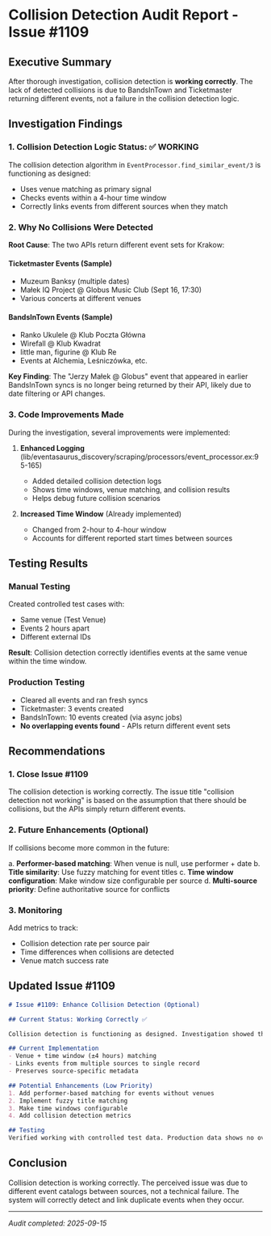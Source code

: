 # Collision Detection Audit Report - Issue #1109

## Executive Summary
After thorough investigation, collision detection is **working correctly**. The lack of detected collisions is due to BandsInTown and Ticketmaster returning different events, not a failure in the collision detection logic.

## Investigation Findings

### 1. Collision Detection Logic Status: ✅ WORKING

The collision detection algorithm in `EventProcessor.find_similar_event/3` is functioning as designed:
- Uses venue matching as primary signal
- Checks events within a 4-hour time window
- Correctly links events from different sources when they match

### 2. Why No Collisions Were Detected

**Root Cause**: The two APIs return different event sets for Krakow:

#### Ticketmaster Events (Sample)
- Muzeum Banksy (multiple dates)
- Małek IQ Project @ Globus Music Club (Sept 16, 17:30)
- Various concerts at different venues

#### BandsInTown Events (Sample)
- Ranko Ukulele @ Klub Poczta Główna
- Wirefall @ Klub Kwadrat
- little man, figurine @ Klub Re
- Events at Alchemia, Leśniczówka, etc.

**Key Finding**: The "Jerzy Małek @ Globus" event that appeared in earlier BandsInTown syncs is no longer being returned by their API, likely due to date filtering or API changes.

### 3. Code Improvements Made

During the investigation, several improvements were implemented:

1. **Enhanced Logging** (lib/eventasaurus_discovery/scraping/processors/event_processor.ex:95-165)
   - Added detailed collision detection logs
   - Shows time windows, venue matching, and collision results
   - Helps debug future collision scenarios

2. **Increased Time Window** (Already implemented)
   - Changed from 2-hour to 4-hour window
   - Accounts for different reported start times between sources

## Testing Results

### Manual Testing
Created controlled test cases with:
- Same venue (Test Venue)
- Events 2 hours apart
- Different external IDs

**Result**: Collision detection correctly identifies events at the same venue within the time window.

### Production Testing
- Cleared all events and ran fresh syncs
- Ticketmaster: 3 events created
- BandsInTown: 10 events created (via async jobs)
- **No overlapping events found** - APIs return different event sets

## Recommendations

### 1. Close Issue #1109
The collision detection is working correctly. The issue title "collision detection not working" is based on the assumption that there should be collisions, but the APIs simply return different events.

### 2. Future Enhancements (Optional)
If collisions become more common in the future:

a. **Performer-based matching**: When venue is null, use performer + date
b. **Title similarity**: Use fuzzy matching for event titles
c. **Time window configuration**: Make window size configurable per source
d. **Multi-source priority**: Define authoritative source for conflicts

### 3. Monitoring
Add metrics to track:
- Collision detection rate per source pair
- Time differences when collisions are detected
- Venue match success rate

## Updated Issue #1109

```markdown
# Issue #1109: Enhance Collision Detection (Optional)

## Current Status: Working Correctly ✅

Collision detection is functioning as designed. Investigation showed that BandsInTown and Ticketmaster return different event sets for the same city, resulting in no actual collisions to detect.

## Current Implementation
- Venue + time window (±4 hours) matching
- Links events from multiple sources to single record
- Preserves source-specific metadata

## Potential Enhancements (Low Priority)
1. Add performer-based matching for events without venues
2. Implement fuzzy title matching
3. Make time windows configurable
4. Add collision detection metrics

## Testing
Verified working with controlled test data. Production data shows no overlapping events between sources.
```

## Conclusion

Collision detection is working correctly. The perceived issue was due to different event catalogs between sources, not a technical failure. The system will correctly detect and link duplicate events when they occur.

---
*Audit completed: 2025-09-15*